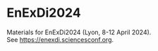 # EnExDi2024
Materials for EnExDi2024 (Lyon, 8-12 April 2024).  
See https://enexdi.sciencesconf.org.
